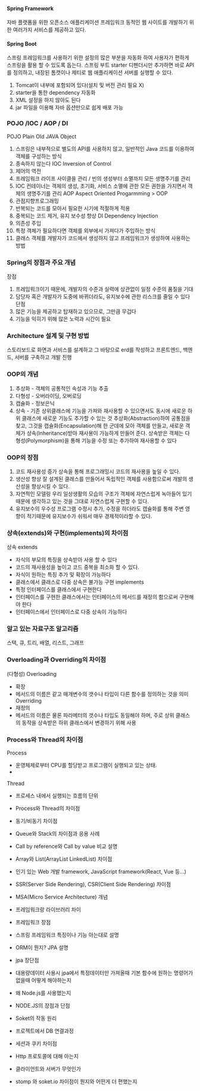 
#### Spring Framework
자바 플랫폼을 위한 오픈소스 애플리케이션 프레임워크
동적인 웹 사이트를 개발하기 위한 여러가지 서비스를 제공하고 있다.

#### Spring Boot
스프링 프레임워크를 사용하기 위한 설정의 많은 부분을 자동화 하여 사용자가 편하게 스프링을 활용 할 수 있도록 돕는다.
스프링 부트 starter 디펜더시만 추가하면 바로 API를 정의하고, 내장된 톰캣이나 제티로 웹 애플리케이션 서버를 실행할 수 있다.
 1) Tomcat이 내부에 포함되어 있다(설치 및 버전 관리 필요 X)
 2) starter을 통한 dependency 자동화
 3) XML 설정을 하지 않아도 된다
 4) jar 파일을 이용해 자바 옵션만으로 쉽게 배포 가능

### POJO /IOC / AOP / DI
POJO Plain Old JAVA Object
 1) 스프링은 내부적으로 별도의 API를 사용하지 않고, 일반적인 Java 코드를 이용하여 객체를 구성하는 방식
 2) 종속하지 않는다
IOC Inversion of Control
 1) 제어의 역전
 2) 프레임워크 라이프 사이클을 관리 / 빈의 생성부터 소멸까지 모든 생명주기를 관리
 3) IOC 컨테이너는 객체의 생성, 초기화, 서비스 소멸에 관한 모든 권한을 가지면서 객체의 생명주기를 관리
AOP Aspect Oriented Progarmming > OOP
 1) 관점지향프로그래밍 
 2) 반복되는 코드를 모아서 필요한 시기에 적절하게 적용
 3) 중복되는 코드 제거, 유지 보수성 향상
DI Dependency Injection
 1) 의존성 주입
 2) 특정 객체가 필요하다면 객체를 외부에서 가져다가 주입하는 방식
 3) 클래스 객체를 개발자가 코드에서 생성하지 않고 프레임워크가 생성하여 사용하는 방법
 
### Spring의 장점과 주요 개념
장점
 1) 프레임워크이기 때문에, 개발자의 수준과 실력에 상관없이 일정 수준의 품질을 기대
 2) 담당자 혹은 개발자가 도중에 바뀌더라도, 유지보수에 관한 리스크를 줄일 수 있다
단점
 1) 많은 기능을 제공하고 탑재하고 있으므로, 그만큼 무겁다
 2) 기능을 익히기 위해 많은 노력과 시간이 필요

### Architecture 설계 및 구현 방법
스토리보드로 화면과 서비스를 설계하고 그 바탕으로 erd를 작성하고 프론트엔드, 백엔드, 서버를 구축하고 개발 진행

### OOP의 개념
 1) 추상화 - 객체의 공통적인 속성과 기능 추출
 2) 다형성 - 오버라이딩, 오버로딩
 3) 캡슐화 - 정보은닉
 4) 상속 - 기존 상위클래스에 기능을 가져와 재사용할 수 있으면서도 동시에 새로운 하위 클래스에 새로운 기능도 추가할 수 있는 것
추상화(Abstraction)하여 공통점을 찾고, 
그것을 캡슐화(Encapsulation)해 한 군데에 모아 객체를 만들고, 
새로운 객체가 상속(Inheritance)받아 재사용이 가능하게 만들어 준다.
상속받은 객체는 다형성(Polymorphism)을 통해 기능을 수정 또는 추가하여 재사용할 수 있다

### OOP의 장점
 1) 코드 재사용성 증가
   상속을 통해 프로그래밍시 코드의 재사용을 높일 수 있다.
 2) 생산성 향상
   잘 설계된 클래스를 만들어서 독립적인 객체를 사용함으로써 개발의 생산성을 향상시킬 수 있다.
 3) 자연적인 모델링
  우리 일상생활의 모습의 구조가 객체에 자연스럽게 녹아들어 있기 때문에 생각하고 있는 것을 그대로 자연스럽게 구현할 수 있다.
 4) 유지보수의 우수성
  프로그램 수정시 추가, 수정을 하더라도 캡슐화를 통해 주변 영향이 적기때문에 유지보수가 쉬워서 매우 경제적이라할 수 있다.
  
### 상속(extends)와 구현(implements)의 차이점
상속 extends 
 - 자식의 부모의 특징을 상속받아 사용 할 수 있다 
 - 코드의 재사용성을 높이고 코드 중복을 최소화 할 수 있다.
 - 자식이 원하는 특징 추가 및 확장이 가능하다
 - 클래스에서 클래스로 다중 상속은 불가능
구현 implements 
 - 특정 인터페이스를 클래스에서 구현한다
 - 인터페이스를 구현한 클래스에서는 인터페이스의 메서드를 재정의 함으로써 구현해야 한다
 - 인터페이스에서 인터페이스로 다중 상속이 가능하다
 
### 알고 있는 자료구조 알고리즘
 스택, 큐, 트리, 배열, 리스트, 그래프 

### Overloading과 Overriding의 차이점
(다형성)
Overloading 
 - 확장
 - 메서드의 이름은 같고 매개변수의 갯수나 타입이 다른 함수를 정의하는 것을 의미
Overriding
 - 재정의
 - 메서드의 이름은 물론 파라메터의 갯수나 타입도 동일해야 하며, 주로 상위 클래스의 동작을 상속받은 하위 클래스에서 변경하기 위해 사용

### Process와 Thread의 차이점
Process
 - 운영체제로부터 CPU를 할당받고 프로그램이 실행되고 있는 상태.
 - 
Thread
 - 프로세스 내에서 실행되는 흐름의 단위

- Process와 Thread의 차이점
- 동기/비동기 차이점
- Queue와 Stack의 차이점과 응용 사례
- Call by reference와 Call by value 비교 설명
- Array와 List(ArrayList LinkedList) 차이점
- 인기 있는 Web 개발 framework, JavaScript framework(React, Vue 등…)
- SSR(Server Side Rendering), CSR(Client Side Rendering) 차이점
- MSA(Micro Service Architecture) 개념
- 프레임워크랑 라이브러리 차이
- 프레임워크 장점
- 스프링 프레임워크 특징이나 기능 아는대로 설명
- ORM이 뭔지? JPA 설명
- jpa 장단점
- 대용량데이터 사용시 jpa에서 특정데이터만 가져올때 기본 함수에 원하는 명령어가 없을때 어떻게 해야하는지
- 왜 Node.js를 사용했는지
- NODE.JS의 장점과 단점
- Soket의 작동 원리
- 프로젝트에서 DB 연결과정
- 세션과 쿠키 차이점
- Http 프로토콜에 대해 아는지
- 클라이언트와 서버가 무엇인가
- stomp 와 soket.io 차이점이 뭔지와 어떤게 더 편했는지








